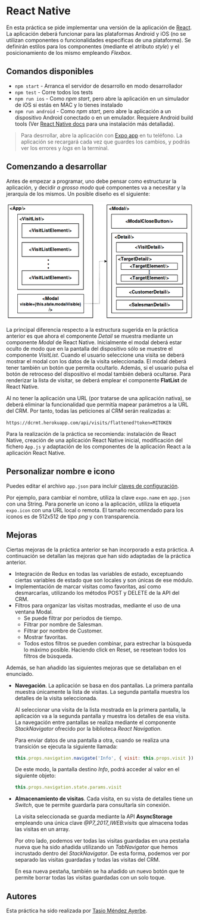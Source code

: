 # React Native

En esta práctica se pide implementar una versión de la aplicación de [React](https://github.com/tasiomendez/react-crm). La aplicación deberá funcionar para las plataformas Android y iOS (no se utilizan componentes o funcionalidades específicas de una plataforma). Se definirán estilos para los componentes (mediante el atributo *style*) y el posicionamiento de los mismo empleando *Flexbox*.

## Comandos disponibles

* `npm start` - Arranca el servidor de desarrollo en modo desarrollador
* `npm test` - Corre todos los tests
* `npm run ios` - Como *npm start*, pero abre la aplicación en un simulador de iOS si estás en MAC y lo tienes instalado
* `npm run android` - Como *npm start*, pero abre la aplicación a un dispositivo Android conectado o en un emulador. Requiere Android build tools (Ver [React Native docs](https://facebook.github.io/react-native/docs/getting-started.html) para una instalación más detallada).

> Para desrrollar, abre la aplicación con [Expo app](https://expo.io) en tu teléfono. La aplicación se recargará cada vez que guardes los cambios, y podrás ver los errores y *logs* en la terminal.

## Comenzando a desarrollar

Antes de empezar a programar, uno debe pensar como estructurar la aplicación, y decidir _a grosso modo_ qué componentes va a necesitar y la jerarquía de los mismos. Un posible diseño es el siguiente:

![design](design.png)

La principal diferencia respecto a la estructura sugerida en la práctica anterior es que ahora el componente *Detail* se muestra mediante un componente *Modal* de React Native. Inicialmente el modal deberá estar oculto de modo que en la pantalla del dispositivo sólo se muestre el componente *VisitList*. Cuando el usuario seleccione una visita se deberá mostrar el modal con los datos de la visita seleccionada. El modal deberá tener también un botón que permita ocultarlo. Además, si el usuario pulsa el botón de retroceso del dispositivo el modal también deberá ocultarse. Para renderizar la lista de visitar, se deberá emplear el componente **FlatList** de React Native.

Al no tener la aplicación una URL (por tratarse de una aplicación nativa), se deberá eliminar la funcionalidad que permitía mapear parámetros a la URL del CRM. Por tanto, todas las peticiones al CRM serán realizadas a:

`https://dcrmt.herokuapp.com/api/visits/flattened?token=MITOKEN`

Para la realización de la práctica se recomienda: instalación de React Native, creación de una aplicación React Native inicial, modificación del fichero `App.js` y adaptación de los componentes de la aplicación React a la aplicación React Native.

## Personalizar nombre e icono

Puedes editar el archivo `app.json` para incluir [claves de configuración](https://docs.expo.io/versions/latest/guides/configuration.html).

Por ejemplo, para cambiar el nombre, utiliza la clave `expo.name` en `app.json` con una String. Para ponerle un icono a la aplicación, utiliza la etiqueta `expo.icon` con una URL local o remota. El tamaño recomendado para los iconos es de 512x512 de tipo *png* y con transparencia.

## Mejoras

Ciertas mejoras de la práctica anterior se han incorporado a esta práctica. A continuación se detallan las mejoras que han sido adaptadas de la práctica anterior.

* Integración de Redux en todas las variables de estado, exceptuando ciertas variables de estado que son locales y son únicas de ese módulo.
* Implementación de marcar visitas como favoritas, así como desmarcarlas, utilizando los métodos POST y DELETE de la API del CRM.
* Filtros para organizar las visitas mostradas, mediante el uso de una ventana Modal.
  * Se puede filtrar por periodos de tiempo.
  * Filtrar por nombre de Salesman.
  * Filtrar por nombre de Customer.
  * Mostrar favoritas.
  * Todos estos filtros se pueden combinar, para estrechar la búsqueda lo máximo posible. Haciendo click en Reset, se resetean todos los filtros de búsqueda.

Además, se han añadido las siguientes mejoras que se detallaban en el enunciado.

* **Navegación**. La aplicación se basa en dos pantallas. La primera pantalla muestra únicamente la lista de visitas. La segunda pantalla muestra los detalles de la visita seleccionada.
  
  Al seleccionar una visita de la lista mostrada en la primera pantalla, la aplicación va a la segunda pantalla y muestra los detalles de esa visita. La navegación entre pantallas se realiza mediante el componente *StackNavigator* ofrecido por la biblioteca *React Navigation*.
  
  Para enviar datos de una pantalla a otra, cuando se realiza una transición se ejecuta la siguiente llamada:
  
  ```javascript
  this.props.navigation.navigate('Info', { visit: this.props.visit })}
  ```
  
  De este modo, la pantalla destino *Info*, podrá acceder al valor en el siguiente objeto:
  
  ```javascript
  this.props.navigation.state.params.visit
  ```

* **Almacenamiento de visitas**. Cada visita, en su vista de detalles tiene un *Switch*, que te permite guardarla para consultarla sin conexión.

  La visita seleccionada se guarda mediante la API **AsyncStorage** empleando una única clave *@P7_2017_IWEB:visits* que almacena todas las visitas en un array.

  Por otro lado, podemos ver todas las visitas guardadas en una pestaña nueva que ha sido añadida utilizando un *TabNavigator* que hemos incrustado dentro del *StackNavigator*. De esta forma, podemos ver por separado las visitas guardadas y todas las visitas del CRM.

  En esa nueva pestaña, también se ha añadido un nuevo botón que te permite borrar todas las visitas guardadas con un solo toque.

## Autores

Esta práctica ha sido realizada por [Tasio Méndez Ayerbe](https://github.com/tasiomendez).
